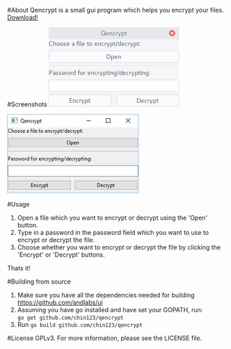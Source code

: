 #About
Qencrypt is a small gui program which helps you encrypt your files.    
[Download!](https://github.com/chin123/qencrypt/releases/)

#Screenshots
![Main Interface of qencrypt linux](https://github.com/chin123/qencrypt/blob/master/screenshots/main.png?raw=true)  

![Main Interface of qencrypt windows](https://github.com/chin123/qencrypt/blob/master/screenshots/windowsscreen.png?raw=true)

#Usage
1. Open a file which you want to encrypt or decrypt using the 'Open' button.
2. Type in a password in the password field which you want to use to encrypt or decrypt the file.
3. Choose whether you want to encrypt or decrypt the file by clicking the 'Encrypt' or 'Decrypt' buttons.

Thats it!


#Building from source
1. Make sure you have all the dependencies needed for building https://github.com/andlabs/ui  
2. Assuming you have go installed and have set your GOPATH, run:    
`go get github.com/chin123/qencrypt`  
3. Run `go build github.com/chin123/qencrypt`  

#License
GPLv3. For more information, please see the LICENSE file.
